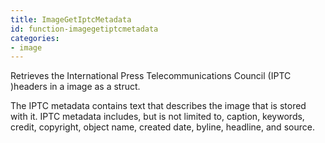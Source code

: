 ```yaml
---
title: ImageGetIptcMetadata
id: function-imagegetiptcmetadata
categories:
- image
---
```


Retrieves the International Press Telecommunications Council (IPTC )headers in a image as a struct.

The IPTC metadata contains text that describes the image that is stored with it. IPTC metadata includes, but is not limited to, caption, keywords, credit, copyright, object name, created date, byline, headline, and source.
